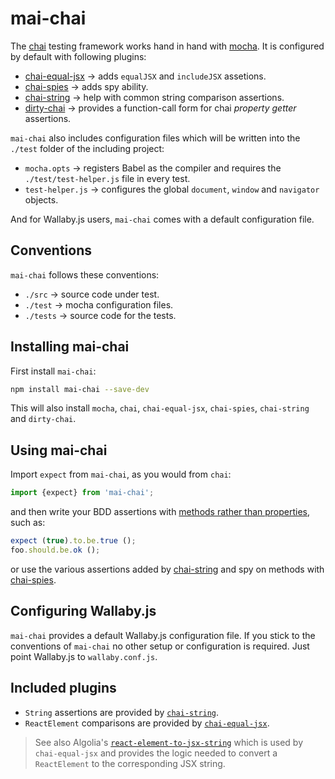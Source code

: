 # mai-chai
The [chai](http://chaijs.com) testing framework works hand in hand with
[mocha](https://mochajs.org/). It is configured by default with following
plugins:

* [chai-equal-jsx](https://github.com/echenley/chai-equal-jsx) &rarr; adds
  `equalJSX` and `includeJSX` assetions.
* [chai-spies](http://chaijs.com/plugins/chai-spies) &rarr; adds spy ability.
* [chai-string](http://chaijs.com/plugins/chai-string) &rarr; help with common
  string comparison assertions.
* [dirty-chai](https://github.com/prodatakey/dirty-chai) &rarr; provides a
  function-call form for chai _property getter_ assertions.

`mai-chai` also includes configuration files which will be written into
the `./test` folder of the including project:

* `mocha.opts` &rarr;  registers Babel as the compiler and requires the
  `./test/test-helper.js` file in every test.
* `test-helper.js` &rarr; configures the global `document`, `window` and
  `navigator` objects.
  
And for Wallaby.js users, `mai-chai` comes with a default configuration
file.

## Conventions

`mai-chai` follows these conventions:

* `./src` &rarr; source code under test.
* `./test` &rarr; mocha configuration files.
* `./tests` &rarr; source code for the tests.

## Installing mai-chai

First install `mai-chai`:

```bash
npm install mai-chai --save-dev
```

This will also install `mocha`, `chai`, `chai-equal-jsx`, `chai-spies`,
`chai-string` and `dirty-chai`.

## Using mai-chai

Import `expect` from `mai-chai`, as you would from `chai`:

```js
import {expect} from 'mai-chai';
```

and then write your BDD assertions with [methods rather than
properties](https://github.com/prodatakey/dirty-chai#function-form-for-terminating-assertion-properties),
such as:

```js
expect (true).to.be.true ();
foo.should.be.ok ();
```

or use the various assertions added by [chai-string](http://chaijs.com/plugins/chai-string)
and spy on methods with [chai-spies](http://chaijs.com/plugins/chai-spies).

## Configuring Wallaby.js

`mai-chai` provides a default Wallaby.js configuration file. If you
stick to the conventions of `mai-chai` no other setup or configuration
is required. Just point Wallaby.js to `wallaby.conf.js`.

## Included plugins

* `String` assertions are provided by [`chai-string`](https://github.com/onechiporenko/chai-string).
* `ReactElement` comparisons are provided by [`chai-equal-jsx`](https://github.com/echenley/chai-equal-jsx).

> See also Algolia's [`react-element-to-jsx-string`](https://github.com/algolia/react-element-to-jsx-string)
which is used by `chai-equal-jsx` and provides the logic needed to convert a
`ReactElement` to the corresponding JSX string.
